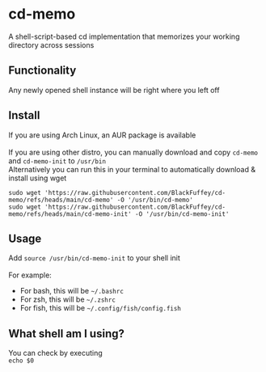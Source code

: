 # cd-memo
A shell-script-based cd implementation that memorizes your working directory across sessions

## Functionality
Any newly opened shell instance will be right where you left off

## Install
If you are using Arch Linux, an AUR package is available \
\
If you are using other distro, you can manually download and copy `cd-memo` and `cd-memo-init` to `/usr/bin` \
Alternatively you can run this in your terminal to automatically download & install using wget 
```
sudo wget 'https://raw.githubusercontent.com/BlackFuffey/cd-memo/refs/heads/main/cd-memo' -O '/usr/bin/cd-memo'
sudo wget 'https://raw.githubusercontent.com/BlackFuffey/cd-memo/refs/heads/main/cd-memo-init' -O '/usr/bin/cd-memo-init'
```

## Usage
Add `source /usr/bin/cd-memo-init` to your shell init \
\
For example:
- For bash, this will be `~/.bashrc`
- For zsh, this will be `~/.zshrc`
- For fish, this will be `~/.config/fish/config.fish`

## What shell am I using?
You can check by executing \
`echo $0`
